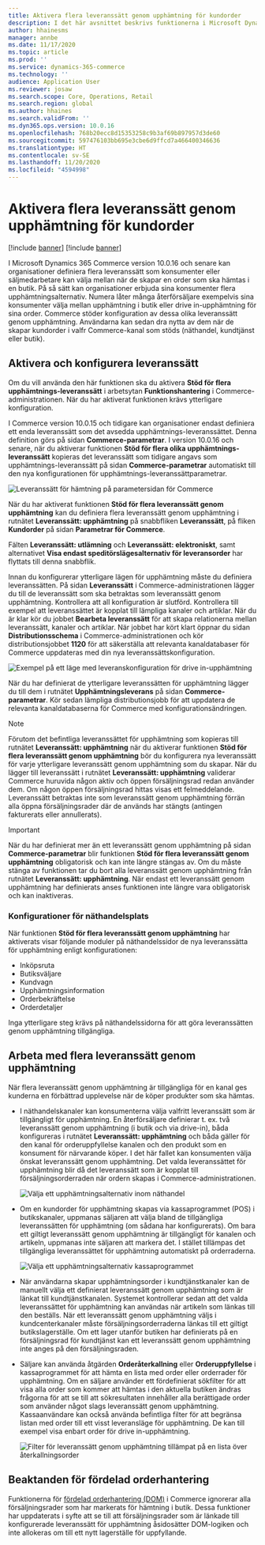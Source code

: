 ```yaml
---
title: Aktivera flera leveranssätt genom upphämtning för kundorder
description: I det här avsnittet beskrivs funktionerna i Microsoft Dynamics 365 Commerce som gör att du kan skapa kundorder för upphämtning i en butik.
author: hhainesms
manager: annbe
ms.date: 11/17/2020
ms.topic: article
ms.prod: ''
ms.service: dynamics-365-commerce
ms.technology: ''
audience: Application User
ms.reviewer: josaw
ms.search.scope: Core, Operations, Retail
ms.search.region: global
ms.author: hhaines
ms.search.validFrom: ''
ms.dyn365.ops.version: 10.0.16
ms.openlocfilehash: 768b20ecc8d15353258c9b3af69b897957d3de60
ms.sourcegitcommit: 597476103bb695e3cbe6d9ffcd7a466400346636
ms.translationtype: HT
ms.contentlocale: sv-SE
ms.lasthandoff: 11/20/2020
ms.locfileid: "4594998"
---
```

# <a name="enable-multiple-pickup-delivery-modes-for-customer-orders"></a>Aktivera flera leveranssätt genom upphämtning för kundorder

[!include [banner](includes/banner.md)]
[!include [banner](includes/preview-banner.md)]

I Microsoft Dynamics 365 Commerce version 10.0.16 och senare kan organisationer definiera flera leveranssätt som konsumenter eller säljmedarbetare kan välja mellan när de skapar en order som ska hämtas i en butik. På så sätt kan organisationer erbjuda sina konsumenter flera upphämtningsalternativ. Numera låter många återförsäljare exempelvis sina konsumenter välja mellan upphämtning i butik eller drive in-upphämtning för sina order. Commerce stöder konfiguration av dessa olika leveranssätt genom upphämtning. Användarna kan sedan dra nytta av dem när de skapar kundorder i valfr Commerce-kanal som stöds (näthandel, kundtjänst eller butik).

## <a name="enable-and-configure-pickup-delivery-modes"></a>Aktivera och konfigurera leveranssätt

Om du vill använda den här funktionen ska du aktivera **Stöd för flera upphämtnings-leveranssätt** i arbetsytan **Funktionshantering** i Commerce-administrationen. När du har aktiverat funktionen krävs ytterligare konfiguration.

I Commerce version 10.0.15 och tidigare kan organisationer endast definiera ett enda leveranssätt som det avsedda upphämtnings-leveranssättet. Denna definition görs på sidan **Commerce-parametrar**. I version 10.0.16 och senare, när du aktiverar funktionen **Stöd för flera olika upphämtnings-leveranssätt** kopieras det leveranssätt som tidigare angavs som upphämtnings-leveranssätt på sidan **Commerce-parametrar** automatiskt till den nya konfigurationen för upphämtnings-leveranssättparametrar.

![Leveranssätt för hämtning på parametersidan för Commerce](media/multiplepickupparameter.png)

När du har aktiverat funktionen **Stöd för flera leveranssätt genom upphämtning** kan du definiera flera leveranssätt genom upphämtning i rutnätet **Leveranssätt: upphämtning** på snabbfliken **Leveranssätt**, på fliken **Kundorder** på sidan **Parametrar för Commerce**.

Fälten **Leveranssätt: utlämning** och **Leveranssätt: elektroniskt**, samt alternativet **Visa endast speditörslägesalternativ för leveransorder** har flyttats till denna snabbflik.

Innan du konfigurerar ytterligare lägen för upphämtning måste du definiera leveranssätten. På sidan **Leveranssätt** i Commerce-administrationen lägger du till de leveranssätt som ska betraktas som leveranssätt genom upphämtning. Kontrollera att all konfiguration är slutförd. Kontrollera till exempel att leveranssättet är kopplat till lämpliga kanaler och artiklar. När du är klar kör du jobbet **Bearbeta leveranssätt** för att skapa relationerna mellan leveranssätt, kanaler och artiklar. När jobbet har kört klart öppnar du sidan **Distributionsschema** i Commerce-administrationen och kör distributionsjobbet **1120** för att säkerställa att relevanta kanaldatabaser för Commerce uppdateras med din nya leveranssättskonfiguration.

![Exempel på ett läge med leveranskonfiguration för drive in-upphämtning](media/pickupmodes.png)

När du har definierat de ytterligare leveranssätten för upphämtning lägger du till dem i rutnätet **Upphämtningsleverans** på sidan **Commerce-parametrar**. Kör sedan lämpliga distributionsjobb för att uppdatera de relevanta kanaldatabaserna för Commerce med konfigurationsändringen.

> [!NOTE]
> Förutom det befintliga leveranssättet för upphämtning som kopieras till rutnätet **Leveranssätt: upphämtning** när du aktiverar funktionen **Stöd för flera leveranssätt genom upphämtning** bör du konfigurera nya leveranssätt för varje ytterligare leveranssätt genom upphämtning som du skapar. När du lägger till leveranssätt i rutnätet **Leveranssätt: upphämtning** validerar Commerce huruvida någon aktiv och öppen försäljningsrad redan använder dem. Om någon öppen försäljningsrad hittas visas ett felmeddelande. Leveranssätt betraktas inte som leveranssätt genom upphämtning förrän alla öppna försäljningsrader där de används har stängts (antingen fakturerats eller annullerats).

> [!IMPORTANT]
> När du har definierat mer än ett leveranssätt genom upphämtning på sidan **Commerce-parametrar** blir funktionen **Stöd för flera leveranssätt genom upphämtning** obligatorisk och kan inte längre stängas av. Om du måste stänga av funktionen tar du bort alla leveranssätt genom upphämtning från rutnätet **Leveranssätt: upphämtning**. När endast ett leveranssätt genom upphämtning har definierats anses funktionen inte längre vara obligatorisk och kan inaktiveras.

### <a name="e-commerce-site-configurations"></a>Konfigurationer för näthandelsplats

När funktionen **Stöd för flera leveranssätt genom upphämtning** har aktiverats visar följande moduler på näthandelssidor de nya leveranssätta för upphämtning enligt konfigurationen:

- Inköpsruta
- Butiksväljare
- Kundvagn
- Upphämtningsinformation
- Orderbekräftelse
- Orderdetaljer

Inga ytterligare steg krävs på näthandelssidorna för att göra leveranssätten genom upphämtning tillgängliga.

## <a name="work-with-multiple-pickup-delivery-modes"></a>Arbeta med flera leveranssätt genom upphämtning

När flera leveranssätt genom upphämtning är tillgängliga för en kanal ges kunderna en förbättrad upplevelse när de köper produkter som ska hämtas. 

- I näthandelskanaler kan konsumenterna välja valfritt leveranssätt som är tillgängligt för upphämtning. En återförsäljare definierar t. ex. två leveranssätt genom upphämtning (i butik och via drive-in), båda konfigureras i rutnätet **Leveranssätt: upphämtning** och båda gäller för den kanal för orderuppfyllelse kanalen och den produkt som en konsument för närvarande köper. I det här fallet kan konsumenten välja önskat leveranssätt genom upphämtning. Det valda leveranssättet för upphämtning blir då det leveranssätt som är kopplat till försäljningsorderraden när ordern skapas i Commerce-administrationen.

    ![Välja ett upphämtningsalternativ inom näthandel](media/pickupecommerce.png)

- Om en kundorder för upphämtning skapas via kassaprogrammet (POS) i butikskanaler, uppmanas säljaren att välja bland de tillgängliga leveranssätten för upphämtning (om sådana har konfigurerats). Om bara ett giltigt leveranssätt genom upphämtning är tillgängligt för kanalen och artikeln, uppmanas inte säljaren att markera det. I stället tillämpas det tillgängliga leveranssättet för upphämtning automatiskt på orderraderna.

    ![Välja ett upphämtningsalternativ kassaprogrammet](media/pickuppos.png)

- När användarna skapar upphämtningsorder i kundtjänstkanaler kan de manuellt välja ett definierat leveranssätt genom upphämtning som är länkat till kundtjänstkanalen. Systemet kontrollerar sedan att det valda leveranssättet för upphämtning kan användas när artikeln som länkas till den beställs. När ett leveranssätt genom upphämtning väljs i kundcenterkanaler måste försäljningsorderraderna länkas till ett giltigt butikslagerställe. Om ett lager utanför butiken har definierats på en försäljningsrad för kundtjänst kan ett leveranssätt genom upphämtning inte anges på den försäljningsraden.
- Säljare kan använda åtgärden **Orderåterkallning** eller **Orderuppfyllelse** i kassaprogrammet för att hämta en lista med order eller orderrader för upphämtning. Om en säljare använder ett fördefinierat sökfilter för att visa alla order som kommer att hämtas i den aktuella butiken ändras frågorna för att se till att sökresultaten innehåller alla berättigade order som använder något slags leveranssätt genom upphämtning. Kassaanvändare kan också använda befintliga filter för att begränsa listan med order till ett visst leveransläge för upphämtning. De kan till exempel visa enbart order för drive in-upphämtning.

    ![Filter för leveranssätt genom upphämtning tillämpat på en lista över återkallningsorder](media/pickuprecallorder.png)

## <a name="considerations-for-distributed-order-management"></a>Beaktanden för fördelad orderhantering

Funktionerna för [fördelad orderhantering (DOM)](https://docs.microsoft.com/dynamics365/commerce/dom) i Commerce ignorerar alla försäljningsrader som har markerats för hämtning i butik. Dessa funktioner har uppdaterats i syfte att se till att försäljningsrader som är länkade till konfigurerade leveranssätt för upphämtning åsidosätter DOM-logiken och inte allokeras om till ett nytt lagerställe för uppfyllande.
